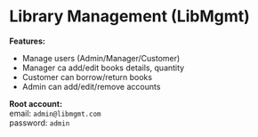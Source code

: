 # Library Management (LibMgmt)
**Features:**
- Manage users (Admin/Manager/Customer)
- Manager ca add/edit books details, quantity
- Customer can borrow/return books
- Admin can add/edit/remove accounts

**Root account:**  
email: `admin@libmgmt.com`  
password: `admin`
